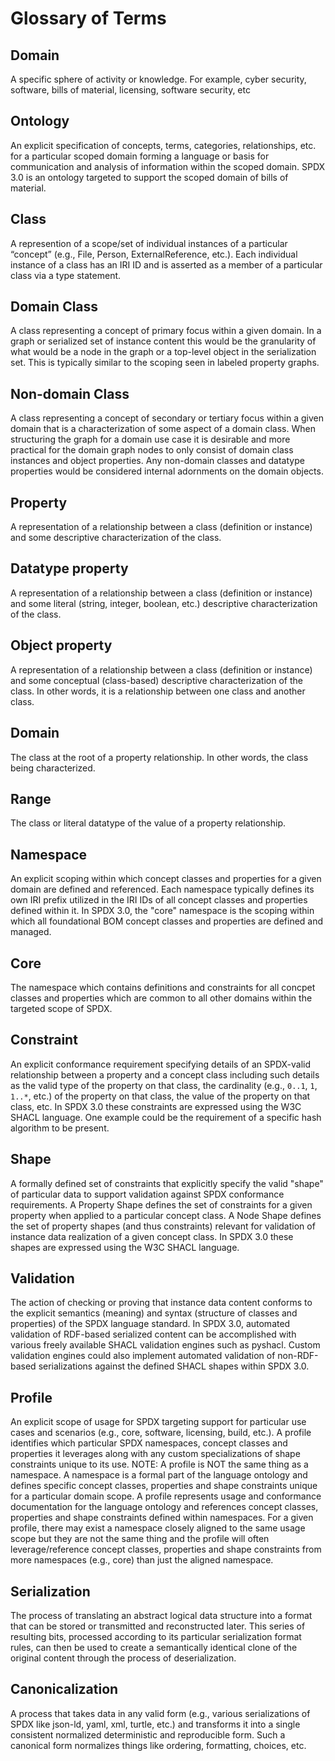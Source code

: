 # Glossary of Terms

## Domain

A specific sphere of activity or knowledge. For example, cyber security, software, bills of material, licensing, software security, etc

## Ontology

An explicit specification of concepts, terms, categories, relationships, etc. for a particular scoped domain forming a language or basis for communication and analysis of information within the scoped domain. SPDX 3.0 is an ontology targeted to support the scoped domain of bills of material.

## Class

A represention of a scope/set of individual instances of a particular “concept” (e.g., File, Person, ExternalReference, etc.). Each individual instance of a class has an IRI ID and is asserted as a member of a particular class via a type statement.

## Domain Class

A class representing a concept of primary focus within a given domain. In a graph or serialized set of instance content this would be the granularity of what would be a node in the graph or a top-level object in the serialization set. This is typically similar to the scoping seen in labeled property graphs.

## Non-domain Class

A class representing a concept of secondary or tertiary focus within a given domain that is a characterization of some aspect of a domain class. When structuring the graph for a domain use case it is desirable and more practical for the domain graph nodes to only consist of domain class instances and object properties. Any non-domain classes and datatype properties would be considered internal adornments on the domain objects.

## Property

A representation of a relationship between a class (definition or instance) and some descriptive characterization of the class.

## Datatype property

A representation of a relationship between a class (definition or instance) and some literal (string, integer, boolean, etc.) descriptive characterization of the class.

## Object property

A representation of a relationship between a class (definition or instance) and some conceptual (class-based) descriptive characterization of the class. In other words, it is a relationship between one class and another class.

## Domain

The class at the root of a property relationship. In other words, the class being characterized.

## Range

The class or literal datatype of the value of a property relationship.

## Namespace

An explicit scoping within which concept classes and properties for a given domain are defined and referenced. Each namespace typically defines its own IRI prefix utilized in the IRI IDs of all concept classes and properties defined within it. In SPDX 3.0, the "core" namespace is the scoping within which all foundational BOM concept classes and properties are defined and managed.

## Core

The namespace which contains definitions and constraints for all concpet classes and properties which are common to all other domains within the targeted scope of SPDX.

## Constraint

An explicit conformance requirement specifying details of an SPDX-valid relationship between a property and a concept class including such details as the valid type of the property on that class, the cardinality (e.g., `0..1`, `1`, `1..*`, etc.) of the property on that class, the value of the property on that class, etc. In SPDX 3.0 these constraints are expressed using the W3C SHACL language. One example could be the requirement of a specific hash algorithm to be present.

## Shape

A formally defined set of constraints that explicitly specify the valid "shape" of particular data to support validation against SPDX conformance requirements. A Property Shape defines the set of constraints for a given property when applied to a particular concept class. A Node Shape defines the set of property shapes (and thus constraints) relevant for validation of instance data realization of a given concept class. In SPDX 3.0 these shapes are expressed using the W3C SHACL language.

## Validation

The action of checking or proving that instance data content conforms to the explicit semantics (meaning) and syntax (structure of classes and properties) of the SPDX language standard. In SPDX 3.0, automated validation of RDF-based serialized content can be accomplished with various freely available SHACL validation engines such as pyshacl. Custom validation engines could also implement automated validation of non-RDF-based serializations against the defined SHACL shapes within SPDX 3.0.

## Profile

An explicit scope of usage for SPDX targeting support for particular use cases and scenarios (e.g., core, software, licensing, build, etc.). A profile identifies which particular SPDX namespaces, concept classes and properties it leverages along with any custom specializations of shape constraints unique to its use. NOTE: A profile is NOT the same thing as a namespace. A namespace is a formal part of the language ontology and defines specific concept classes, properties and shape constraints unique for a particular domain scope. A profile represents usage and conformance documentation for the language ontology and references concept classes, properties and shape constraints defined within namespaces. For a given profile, there may exist a namespace closely aligned to the same usage scope but they are not the same thing and the profile will often leverage/reference concept classes, properties and shape constraints from more namespaces (e.g., core) than just the aligned namespace.

## Serialization

The process of translating an abstract logical data structure into a format that can be stored or transmitted and reconstructed later. This series of resulting bits, processed according to its particular serialization format rules, can then be used to create a semantically identical clone of the original content through the process of deserialization.

## Canonicalization

A process that takes data in any valid form (e.g., various serializations of SPDX like json-ld, yaml, xml, turtle, etc.) and transforms it into a single consistent normalized deterministic and reproducible form. Such a canonical form normalizes things like ordering, formatting, choices, etc.

